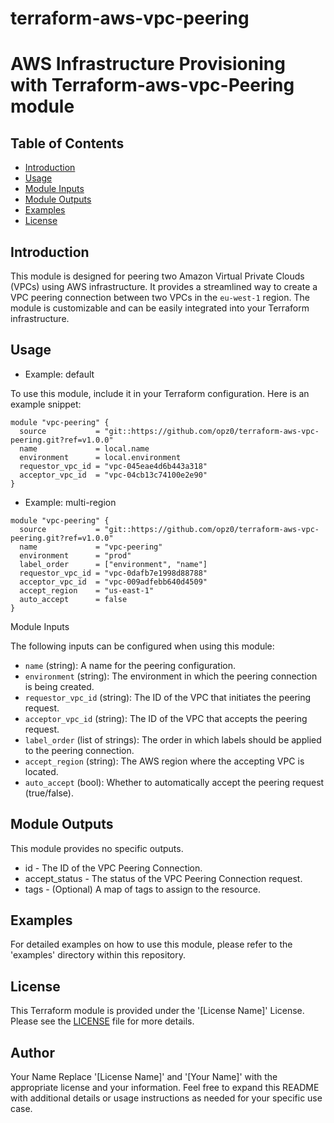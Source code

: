 # terraform-aws-vpc-peering

# AWS Infrastructure Provisioning with Terraform-aws-vpc-Peering module

## Table of Contents

- [Introduction](#introduction)
- [Usage](#usage)
- [Module Inputs](#module-inputs)
- [Module Outputs](#module-outputs)
- [Examples](#examples)
- [License](#license)


## Introduction

This module is designed for peering two Amazon Virtual Private Clouds (VPCs) using AWS infrastructure. It provides a streamlined way to create a VPC peering connection between two VPCs in the `eu-west-1` region. The module is customizable and can be easily integrated into your Terraform infrastructure.

## Usage

- Example: default

To use this module, include it in your Terraform configuration. Here is an example snippet:

```hcl
module "vpc-peering" {
  source           = "git::https://github.com/opz0/terraform-aws-vpc-peering.git?ref=v1.0.0"
  name             = local.name
  environment      = local.environment
  requestor_vpc_id = "vpc-045eae4d6b443a318"
  acceptor_vpc_id  = "vpc-04cb13c74100e2e90"
}
```

- Example: multi-region

```hcl
module "vpc-peering" {
  source           = "git::https://github.com/opz0/terraform-aws-vpc-peering.git?ref=v1.0.0"
  name             = "vpc-peering"
  environment      = "prod"
  label_order      = ["environment", "name"]
  requestor_vpc_id = "vpc-0dafb7e1998d88788"
  acceptor_vpc_id  = "vpc-009adfebb640d4509"
  accept_region    = "us-east-1"
  auto_accept      = false
}
```

Module Inputs

The following inputs can be configured when using this module:

- `name` (string): A name for the peering configuration.
- `environment` (string): The environment in which the peering connection is being created.
- `requestor_vpc_id` (string): The ID of the VPC that initiates the peering request.
- `acceptor_vpc_id` (string): The ID of the VPC that accepts the peering request.
- `label_order` (list of strings): The order in which labels should be applied to the peering connection.
- `accept_region` (string): The AWS region where the accepting VPC is located.
- `auto_accept` (bool): Whether to automatically accept the peering request (true/false).


## Module Outputs

This module provides no specific outputs.
- id - The ID of the VPC Peering Connection.
- accept_status - The status of the VPC Peering Connection request.
- tags - (Optional) A map of tags to assign to the resource.


## Examples
For detailed examples on how to use this module, please refer to the 'examples' directory within this repository.

## License
This Terraform module is provided under the '[License Name]' License. Please see the [LICENSE](https://github.com/opz0/terraform-aws-vpc-peering/blob/readme/LICENSE) file for more details.

## Author
Your Name
Replace '[License Name]' and '[Your Name]' with the appropriate license and your information. Feel free to expand this README with additional details or usage instructions as needed for your specific use case.
